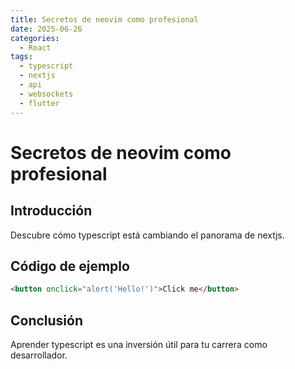 ```yaml
---
title: Secretos de neovim como profesional
date: 2025-06-26
categories:
  - React
tags:
  - typescript
  - nextjs
  - api
  - websockets
  - flutter
---
```


# Secretos de neovim como profesional

## Introducción

Descubre cómo typescript está cambiando el panorama de nextjs.

## Código de ejemplo

```html
<button onclick="alert('Hello!')">Click me</button>
```

## Conclusión

Aprender typescript es una inversión útil para tu carrera como desarrollador.